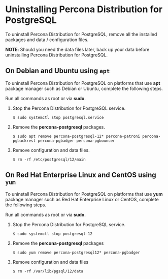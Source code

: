 # Uninstalling Percona Distribution for PostgreSQL

To uninstall Percona Distribution for PostgreSQL, remove all the installed packages and data / configuration files.

**NOTE**: Should you need the data files later, back up your data before uninstalling Percona Distribution for PostgreSQL.

## On Debian and Ubuntu using `apt`

To uninstall Percona Distribution for PostgreSQL on platforms that use **apt** package manager such as Debian
or Ubuntu, complete the following steps.

Run all commands as root or via **sudo**.


1. Stop the Percona Distribution for PostgreSQL service.

    ```
    $ sudo systemctl stop postgresql.service
    ```


2. Remove the **percona-postgresql** packages.

    ```
    $ sudo apt remove percona-postgresql-12* percona-patroni percona-pgbackrest percona-pgbadger percona-pgbouncer
    ```


3. Remove configuration and data files.
    
    ```
    $ rm -rf /etc/postgresql/12/main
    ```

## On Red Hat Enterprise Linux and CentOS using `yum`

To uninstall Percona Distribution for PostgreSQL on platforms that use **yum** package manager such as
Red Hat Enterprise Linux or CentOS, complete the following steps.

Run all commands as root or via **sudo**.


1. Stop the Percona Distribution for PostgreSQL service.

    ```
    $ sudo systemctl stop postgresql-12
    ```


2. Remove the **percona-postgresql** packages

    ```
    $ sudo yum remove percona-postgresql12* percona-pgbadger
    ```


3. Remove configuration and data files

    ```
    $ rm -rf /var/lib/pgsql/12/data
    ```
